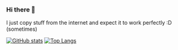### Hi there 👋

I just copy stuff from the internet and expect it to work perfectly :D (sometimes)

[![GitHub stats](https://github-readme-stats.vercel.app/api?username=usrDottik&count_private=true&show_icons=true&theme=onedark)](https://github.com/anuraghazra/github-readme-stats)
[![Top Langs](https://github-readme-stats.vercel.app/api/top-langs/?username=usrDottik&layout=compact&count_private=true&show_icons=true&theme=onedark)](https://github.com/anuraghazra/github-readme-stats)
<!--[![wakatime stats](https://github-readme-stats.vercel.app/api/wakatime?username=usrDottik&layout=compact&theme=onedark)](https://github.com/anuraghazra/github-readme-stats)-->

